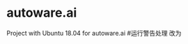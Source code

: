 # autoware.ai
Project with Ubuntu 18.04 for autoware.ai
#运行警告处理
  <node name="robot_state_publisher" pkg="robot_state_publisher" type="static_state_publisher" />  改为
   <node name="robot_state_publisher" pkg="robot_state_publisher" type="robot_state_publisher" />

